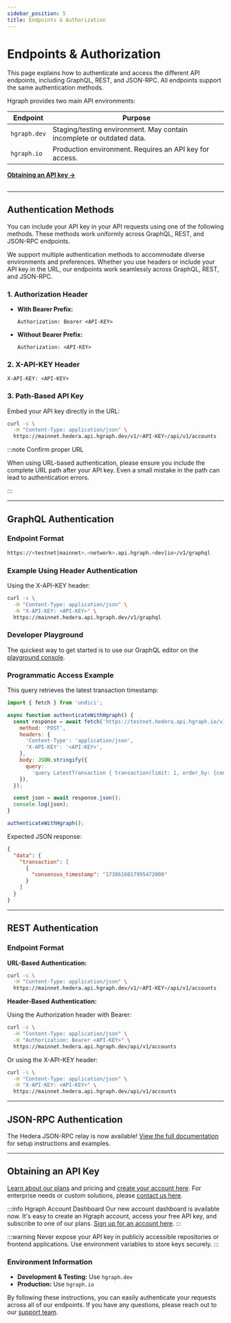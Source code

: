 ```yaml
---
sidebar_position: 5
title: Endpoints & Authorization
---
```


# Endpoints & Authorization

This page explains how to authenticate and access the different API endpoints, including GraphQL, REST, and JSON-RPC. All endpoints support the same authentication methods.

Hgraph provides two main API environments:

| Endpoint     | Purpose                                                      |
| ------------ | ------------------------------------------------------------ |
| `hgraph.dev` | Staging/testing environment. May contain incomplete or outdated data. |
| `hgraph.io`  | Production environment. Requires an API key for access.      |

**[Obtaining an API key →](#obtaining-an-api-key)**

## 

---

## Authentication Methods

You can include your API key in your API requests using one of the following methods. These methods work uniformly across GraphQL, REST, and JSON-RPC endpoints.

We support multiple authentication methods to accommodate diverse environments and preferences. Whether you use headers or include your API key in the URL, our endpoints work seamlessly across GraphQL, REST, and JSON-RPC.

### 1. Authorization Header

- **With Bearer Prefix:**

  ```http
  Authorization: Bearer <API-KEY>
  ```

- **Without Bearer Prefix:**

  ```http
  Authorization: <API-KEY>
  ```

### 2. X-API-KEY Header

  ```http
  X-API-KEY: <API-KEY>
  ```

### 3. Path-Based API Key

Embed your API key directly in the URL:

```bash
curl -s \
  -H "Content-Type: application/json" \
  https://mainnet.hedera.api.hgraph.dev/v1/<API-KEY>/api/v1/accounts
```

:::note Confirm proper URL

When using URL-based authentication, please ensure you include the complete URL path after your API key. Even a small mistake in the path can lead to authentication errors.

:::

---

## GraphQL Authentication

### Endpoint Format

```bash
https://<testnet|mainnet>.<network>.api.hgraph.<dev|io>/v1/graphql
```

### Example Using Header Authentication

Using the X-API-KEY header:

```bash
curl -s \
  -H "Content-Type: application/json" \
  -H "X-API-KEY: <API-KEY>" \
  https://mainnet.hedera.api.hgraph.dev/v1/graphql
```

### Developer Playground

The quickest way to get started is to use our GraphQL editor on the [playground console](https://console.hgraph.io).

### Programmatic Access Example

This query retrieves the latest transaction timestamp:

```javascript
import { fetch } from 'undici';

async function authenticateWithHgraph() {
  const response = await fetch('https://testnet.hedera.api.hgraph.io/v1/graphql', {
    method: 'POST',
    headers: {
      'Content-Type': 'application/json',
      'X-API-KEY': '<API-KEY>',
    },
    body: JSON.stringify({
      query:
        'query LatestTransaction { transaction(limit: 1, order_by: {consensus_timestamp: desc}) { consensus_timestamp } }',
    }),
  });

  const json = await response.json();
  console.log(json);
}

authenticateWithHgraph();
```

Expected JSON response:

```json
{
  "data": {
    "transaction": [
      {
        "consensus_timestamp": "1738616017995472000"
      }
    ]
  }
}
```

---

## REST Authentication

### Endpoint Format

**URL-Based Authentication:**

```bash
curl -s \
  -H "Content-Type: application/json" \
  https://mainnet.hedera.api.hgraph.dev/v1/<API-KEY>/api/v1/accounts
```

**Header-Based Authentication:**

Using the Authorization header with Bearer:

```bash
curl -s \
  -H "Content-Type: application/json" \
  -H "Authorization: Bearer <API-KEY>" \
  https://mainnet.hedera.api.hgraph.dev/api/v1/accounts
```

Or using the X-API-KEY header:

```bash
curl -s \
  -H "Content-Type: application/json" \
  -H "X-API-KEY: <API-KEY>" \
  https://mainnet.hedera.api.hgraph.dev/api/v1/accounts
```

---

## JSON-RPC Authentication

The Hedera JSON-RPC relay is now available! [View the full documentation](/category/json-rpc) for setup instructions and examples.

<!-- ### Endpoint Format

```bash
https://<testnet|mainnet>.<network>.api.hgraph.<dev|io>/v1/jsonrpc
```

### Example Using Header-Based Authentication

Using the Authorization header:

```bash
curl -s \
  -H "Content-Type: application/json" \
  -H "Authorization: <API-KEY>" \
  https://mainnet.hedera.api.hgraph.dev/v1/jsonrpc
```

:::tip
You can also pass your API key using the X-API-KEY header if preferred.
:::

--> 

---

## Obtaining an API Key

[Learn about our plans](https://hgraph.com/hedera) and pricing and [create your account here](https://dashboard.hgraph.com). For enterprise needs or custom solutions, please [contact us here](https://hgraph.com/contact).

:::info Hgraph Account Dashboard
Our new account dashboard is available now. It's easy to create an Hgraph account, access your free API key, and subscribe to one of our plans. [Sign up for an account here](https://dashboard.hgraph.com).
:::

:::warning
Never expose your API key in publicly accessible repositories or frontend applications. Use environment variables to store keys securely.
:::

### Environment Information

- **Development & Testing:** Use `hgraph.dev`
- **Production:** Use `hgraph.io`

By following these instructions, you can easily authenticate your requests across all of our endpoints. If you have any questions, please reach out to our [support team](/support).
